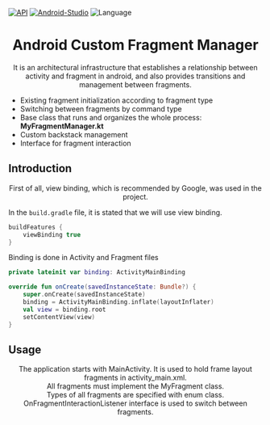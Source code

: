 [![API](https://img.shields.io/badge/API-23%2B-brightgreen.svg?style=flat)](https://android-arsenal.com/api?level=23)
[![Android-Studio](https://img.shields.io/badge/Android%20Studio-4.1+-orange.svg?style=flat)](https://developer.android.com/studio/)
![Language](https://img.shields.io/badge/language-Kotlin-orange.svg)

<h1 align="center"> Android Custom Fragment Manager </h1>

<p align="center">
It is an architectural infrastructure that establishes a relationship between activity and fragment in android, and also provides transitions and management between fragments.
</p>

<ul>
  <li> Existing fragment initialization according to fragment type </li>
  <li> Switching between fragments by command type </li>
  <li> Base class that runs and organizes the whole process: <b>MyFragmentManager.kt</b> </li>
  <li> Custom backstack management </li>
  <li> Interface for fragment interaction </li>
</ul>

## Introduction
<p align="center">
First of all, view binding, which is recommended by Google, was used in the project. <br>
</p>

In the `build.gradle` file, it is stated that we will use view binding.
```gradle
buildFeatures {
    viewBinding true
}
```

Binding is done in Activity and Fragment files
```kotlin
private lateinit var binding: ActivityMainBinding

override fun onCreate(savedInstanceState: Bundle?) {
    super.onCreate(savedInstanceState)
    binding = ActivityMainBinding.inflate(layoutInflater)
    val view = binding.root
    setContentView(view)
}
```
## Usage
<p align="center">
The application starts with MainActivity. It is used to hold frame layout fragments in activity_main.xml. <br>
All fragments must implement the MyFragment class. <br>
Types of all fragments are specified with enum class. <br>
OnFragmentInteractionListener interface is used to switch between fragments.
</p>
















